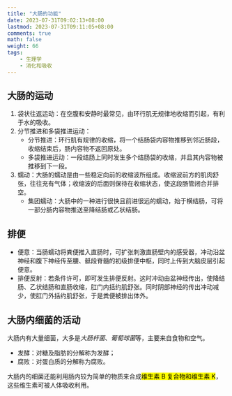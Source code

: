 ```yaml
---
title: "大肠的功能"
date: 2023-07-31T09:02:13+08:00
lastmod: 2023-07-31T09:11:05+08:00
comments: true
math: false
weight: 66
tags:
    - 生理学
    - 消化和吸收
---
```


## 大肠的运动

1. 袋状往返运动：在空腹和安静时最常见，由环行肌无规律地收缩而引起，有利于水的吸收。
2. 分节推进和多袋推进运动：
    - 分节推进：环行肌有规律的收缩，将一个结肠袋内容物推移到邻近肠段，收缩结束后，肠内容物不返回原处。
    - 多袋推进运动：一段结肠上同时发生多个结肠袋的收缩，并且其内容物被推移到下一段。
3. 蠕动：大肠的蠕动是由一些稳定向前的收缩波所组成。收缩波前方的肌肉舒张，往往充有气体；收缩波的后面则保待在收缩状态，使这段肠管闭合并排空。
    - 集团蠕动：大肠中的一种进行很快且前进很远的蠕动，始于横结肠，可将一部分肠内容物推送至降结肠或乙状结肠。

## 排便

- 便意：当肠蠕动将粪便推入直肠时，可扩张刺激直肠壁内的感受器，冲动沿盆神经和腹下神经传至腰、骶段脊髓的初级排便中枢，同时上传到大脑皮层引起便意。
- 排便反射：若条件许可，即可发生排便反射。这时冲动由盆神经传出，使降结肠、乙状结肠和直肠收缩，肛门内括约肌舒张。同时阴部神经的传出冲动减少，使肛门外括约肌舒张，于是粪便被排出体外。

## 大肠内细菌的活动

大肠内有大量细菌，大多是*大肠杆菌*、*葡萄球菌*等，主要来自食物和空气。

- 发酵：对糖及脂肪的分解称为发酵；
- 腐败：对蛋白质的分解称为腐败。

大肠内的细菌还能利用肠内较为简单的物质来合成<mark>维生素 B 复合物和维生素 K</mark>，这些维生素可被人体吸收利用。

